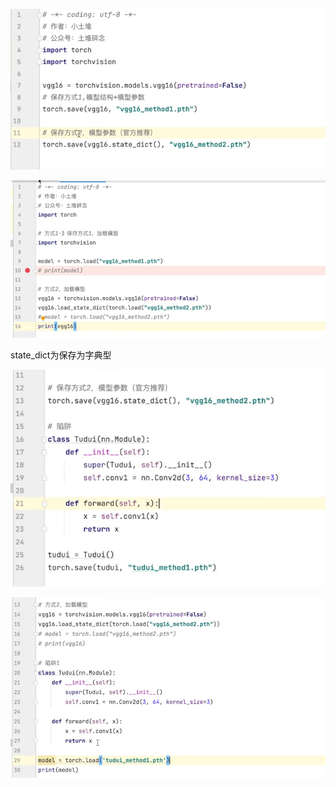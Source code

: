 ![](assets/2022-04-06-19-20-52-image.png)

![](assets/2022-04-06-19-22-27-image.png)

state_dict为保存为字典型

![](assets/2022-04-06-19-25-22-image.png)

![](assets/2022-04-06-19-24-37-image.png)
